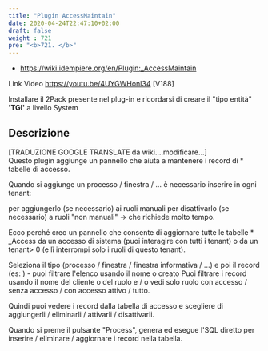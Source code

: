 ```yaml
---
title: "Plugin AccessMaintain"
date: 2020-04-24T22:47:10+02:00
draft: false
weight : 721
pre: "<b>721. </b>"
---
```


- https://wiki.idempiere.org/en/Plugin:_AccessMaintain

Link Video https://youtu.be/4UYGWHonl34 [V188]

Installare il 2Pack presente nel plug-in e ricordarsi di creare il "tipo entità" **'TGI'** a livello System 


## Descrizione

[TRADUZIONE GOOGLE TRANSLATE da wiki....modificare...]<br>
Questo plugin aggiunge un pannello che aiuta a mantenere i record di * tabelle di accesso.

Quando si aggiunge un processo / finestra / ... è necessario inserire in ogni tenant:

per aggiungerlo (se necessario) ai ruoli manuali
per disattivarlo (se necessario) a ruoli "non manuali"
-> che richiede molto tempo.

Ecco perché creo un pannello che consente di aggiornare tutte le tabelle * _Access da un accesso di sistema (puoi interagire con tutti i tenant) o da un tenant> 0 (e lì interrompi solo i ruoli di questo tenant).

Seleziona il tipo (processo / finestra / finestra informativa / ...) e poi il record (es: <il tuo ultimo processo creato>) - puoi filtrare l'elenco usando il nome o creato Puoi filtrare i record usando il nome del cliente o del ruolo e / o vedi solo ruolo con accesso / senza accesso / con accesso attivo / tutto.

Quindi puoi vedere i record dalla tabella di accesso e scegliere di aggiungerli / eliminarli / attivarli / disattivarli.

Quando si preme il pulsante "Process", genera ed esegue l'SQL diretto per inserire / eliminare / aggiornare i record nella tabella.
